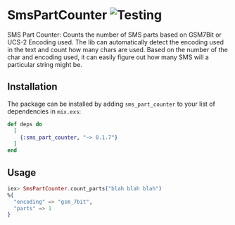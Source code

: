 # SmsPartCounter ![Testing](https://github.com/m4hi2/sms-counter/workflows/Elixir%20CI/badge.svg?branch=master)

SMS Part Counter: Counts the number of SMS parts based on GSM7Bit or UCS-2 Encoding used.
The lib can automatically detect the encoding used in the text and count how many chars are
used. Based on the number of the char and encoding used, it can easily figure out how many SMS
will a particular string might be.

## Installation

The package can be installed by adding `sms_part_counter` to your list of dependencies in `mix.exs`:

```elixir
def deps do
  [
    {:sms_part_counter, "~> 0.1.7"}
  ]
end
```

## Usage

```elixir
iex> SmsPartCounter.count_parts("blah blah blah")
%{
  "encoding" => "gsm_7bit",
  "parts" => 1
}
```
